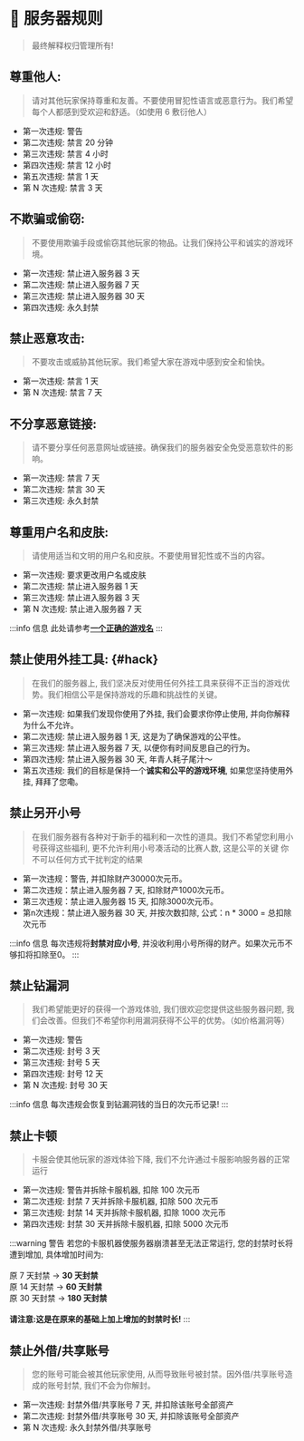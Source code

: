 # 📃 服务器规则

> 最终解释权归管理所有!

## 尊重他人: 

> 请对其他玩家保持尊重和友善。不要使用冒犯性语言或恶意行为。我们希望每个人都感到受欢迎和舒适。（如使用 6 敷衍他人）

* 第一次违规: 警告
* 第二次违规: 禁言 20 分钟
* 第三次违规: 禁言 4 小时
* 第四次违规: 禁言 12 小时
* 第五次违规: 禁言 1 天
* 第 N 次违规: 禁言 3 天

## 不欺骗或偷窃: 

> 不要使用欺骗手段或偷窃其他玩家的物品。让我们保持公平和诚实的游戏环境。

* 第一次违规: 禁止进入服务器 3 天
* 第二次违规: 禁止进入服务器 7 天
* 第三次违规: 禁止进入服务器 30 天
* 第四次违规: 永久封禁

## 禁止恶意攻击: 

> 不要攻击或威胁其他玩家。我们希望大家在游戏中感到安全和愉快。

* 第一次违规: 禁言 1 天
* 第 N 次违规: 禁言 7 天

## 不分享恶意链接: 

> 请不要分享任何恶意网址或链接。确保我们的服务器安全免受恶意软件的影响。

* 第一次违规: 禁言 7 天
* 第二次违规: 禁言 30 天
* 第三次违规: 永久封禁

## 尊重用户名和皮肤: 

> 请使用适当和文明的用户名和皮肤。不要使用冒犯性或不当的内容。

* 第一次违规: 要求更改用户名或皮肤
* 第二次违规: 禁止进入服务器 1 天
* 第三次违规: 禁止进入服务器 3 天
* 第 N 次违规: 禁止进入服务器 7 天

:::info 信息
此处请参考[**一个正确的游戏名**](/入门/username)
:::

## 禁止使用外挂工具: {#hack}

> 在我们的服务器上, 我们坚决反对使用任何外挂工具来获得不正当的游戏优势。我们相信公平是保持游戏的乐趣和挑战性的关键。

* 第一次违规:  如果我们发现你使用了外挂, 我们会要求你停止使用, 并向你解释为什么不允许。
* 第二次违规:  禁止进入服务器 1 天, 这是为了确保游戏的公平性。
* 第三次违规:  禁止进入服务器 7 天, 以便你有时间反思自己的行为。
* 第四次违规:  禁止进入服务器 30 天, 年青人耗子尾汁～ <!-- Ryan100C 2024年1月21日 20:10:58 -->
* 第五次违规:  我们的目标是保持一个**诚实和公平的游戏环境**, 如果您坚持使用外挂, 拜拜了您嘞。 <!-- Ryan100C 2024年1月21日 20:10:58 -->

## 禁止另开小号

> 在我们服务器有各种对于新手的福利和一次性的道具。我们不希望您利用小号获得这些福利, 更不允许利用小号凑活动的比赛人数, 这是公平的关键
> 你不可以任何方式干扰判定的结果

* 第一次违规：警告, 并扣除财产30000次元币。
* 第二次违规：禁止进入服务器 7 天, 扣除财产1000次元币。
* 第三次违规：禁止进入服务器 15 天, 扣除3000次元币。
* 第n次违规：禁止进入服务器 30 天, 并按次数扣除, 公式：n \* 3000 = 总扣除次元币

:::info 信息
每次违规将**封禁对应小号**, 并没收利用小号所得的财产。如果次元币不够扣将扣除至0。
:::

## 禁止钻漏洞

> 我们希望能更好的获得一个游戏体验, 我们很欢迎您提供这些服务器问题, 我们会改善。但我们不希望你利用漏洞获得不公平的优势。（如价格漏洞等）

* 第一次违规: 警告
* 第二次违规: 封号 3 天
* 第三次违规: 封号 5 天
* 第四次违规: 封号 12 天
* 第 N 次违规: 封号 30 天

:::info 信息
每次违规会恢复到钻漏洞钱的当日的次元币记录! 
:::

## 禁止卡顿

> 卡服会使其他玩家的游戏体验下降, 我们不允许通过卡服影响服务器的正常运行

* 第一次违规: 警告并拆除卡服机器, 扣除 100 次元币
* 第二次违规: 封禁 7 天并拆除卡服机器, 扣除 500 次元币
* 第三次违规: 封禁 14 天并拆除卡服机器, 扣除 1000 次元币
* 第四次违规: 封禁 30 天并拆除卡服机器, 扣除 5000 次元币

:::warning 警告
若您的卡服机器使服务器崩溃甚至无法正常运行, 您的封禁时长将遭到增加, 具体增加时间为: <br /><br />
原 7 天封禁   ->   **30 天封禁**<br />
原 14 天封禁   ->   **60 天封禁**<br />
原 30 天封禁   ->   **180 天封禁**<br /><br />
**请注意:这是在原来的基础上加上增加的封禁时长!**
:::

## 禁止外借/共享账号

> 您的账号可能会被其他玩家使用, 从而导致账号被封禁。因外借/共享账号造成的账号封禁, 我们不会为你解封。

* 第一次违规: 封禁外借/共享账号 7 天, 并扣除该账号全部资产
* 第二次违规: 封禁外借/共享账号 30 天, 并扣除该账号全部资产
* 第 N 次违规: 永久封禁外借/共享账号